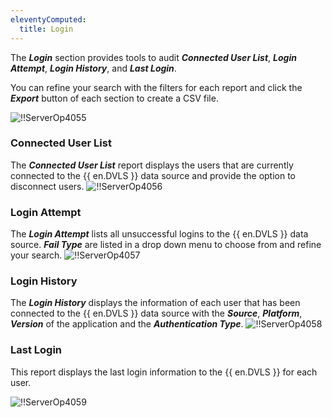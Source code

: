 ```yaml
---
eleventyComputed:
  title: Login
---
```

The ***Login*** section provides tools to audit ***Connected User List***, ***Login Attempt***, ***Login History***, and ***Last Login***.

You can refine your search with the filters for each report and click the ***Export*** button of each section to create a CSV file.

![!!ServerOp4055](https://cdnweb.devolutions.net/docs/docs_en_server_ServerOp4055.png)

### Connected User List
The ***Connected User List*** report displays the users that are currently connected to the {{ en.DVLS }} data source and provide the option to disconnect users.
![!!ServerOp4056](https://cdnweb.devolutions.net/docs/docs_en_server_ServerOp4056.png)
### Login Attempt
The ***Login Attempt*** lists all unsuccessful logins to the {{ en.DVLS }} data source. ***Fail Type*** are listed in a drop down menu to choose from and refine your search.
![!!ServerOp4057](https://cdnweb.devolutions.net/docs/docs_en_server_ServerOp4057.png)
### Login History
The ***Login History*** displays the information of each user that has been connected to the {{ en.DVLS }} data source with the ***Source***, ***Platform***, ***Version*** of the application and the ***Authentication Type***.
![!!ServerOp4058](https://cdnweb.devolutions.net/docs/docs_en_server_ServerOp4058.png)
### Last Login

This report displays the last login information to the {{ en.DVLS }} for each user.

![!!ServerOp4059](https://cdnweb.devolutions.net/docs/docs_en_server_ServerOp4059.png)

